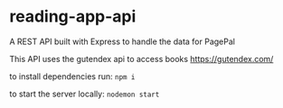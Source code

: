 # reading-app-api
A REST API built with Express to handle the data for PagePal

This API uses the gutendex api to access books https://gutendex.com/

to install dependencies run:
```npm i```

to start the server locally:
```nodemon start```
